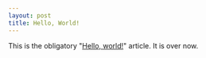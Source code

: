 ```yaml
---
layout: post
title: Hello, World!
---
```


This is the obligatory "<a href="http://en.wikipedia.org/wiki/%22Hello,_world!%22_program" target="_blank">Hello, world!</a>" article. It is over now.